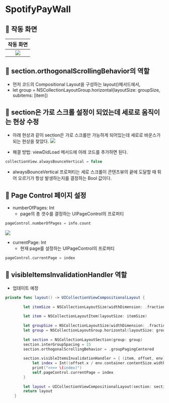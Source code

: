 # SpotifyPayWall

## 🍎 작동 화면

| 작동 화면 |
|:-:|
| ![](https://i.imgur.com/T2RVprv.gif) |

## 🍎 section.orthogonalScrollingBehavior의 역할
- 먼저 코드의 Compositional Layout을 구성하는 layout()메서드에서,
- let group = NSCollectionLayoutGroup.horizontal(layoutSize: groupSize, subitems: [item])


## 🍎 section은 가로 스크롤 설정이 되었는데 세로로 움직이는 현상 수정
- 아래 현상과 같이 section은 가로 스크롤만 가능하게 되어있는데 세로로 바운스가 되는 현상을 찾았다. 
![](https://i.imgur.com/zCFBbTX.gif)

- 해결 방법: viewDidLoad 메서드에 아래 코드를 추가하면 된다.
```swift
collectionView.alwaysBounceVertical = false
```
- alwaysBounceVertical 프로퍼티는 세로 스크롤이 콘텐츠뷰의 끝에 도달할 때 튀어 오르기가 항상 발생하는지를 결정하는 Bool 값이다.

## 🍎 Page Control 페이지 설정
- numberOfPages: Int
    - page의 총 갯수를 결정하는 UIPageControl의 프로퍼티

```swift
pageControl.numberOfPages = info.count
```
![](https://i.imgur.com/JIWzxmP.png)

- currentPage: Int
    - 현재 page를 설정하는 UIPageControl의 프로퍼티
```swift
pageControl.currentPage = index
```


## 🍎 visibleItemsInvalidationHandler 역할
- 업데이트 예정
```swift
private func layout() -> UICollectionViewCompositionalLayout {
        
        let itemSize = NSCollectionLayoutSize(widthDimension: .fractionalWidth(1), heightDimension: .fractionalHeight(1))
        
        let item = NSCollectionLayoutItem(layoutSize: itemSize)
        
        let groupSize = NSCollectionLayoutSize(widthDimension: .fractionalWidth(0.8), heightDimension: .absolute(200))
        let group = NSCollectionLayoutGroup.horizontal(layoutSize: groupSize, subitems: [item])
        
        let section = NSCollectionLayoutSection(group: group)
        section.interGroupSpacing = 15
        section.orthogonalScrollingBehavior = .groupPagingCentered
        
        section.visibleItemsInvalidationHandler = { (item, offset, env) in
            let index = Int((offset.x / env.container.contentSize.width).rounded(.up))
            print(">>>> \(index)")
            self.pageControl.currentPage = index
        }
        
        let layout = UICollectionViewCompositionalLayout(section: section)
        return layout
    }
```

